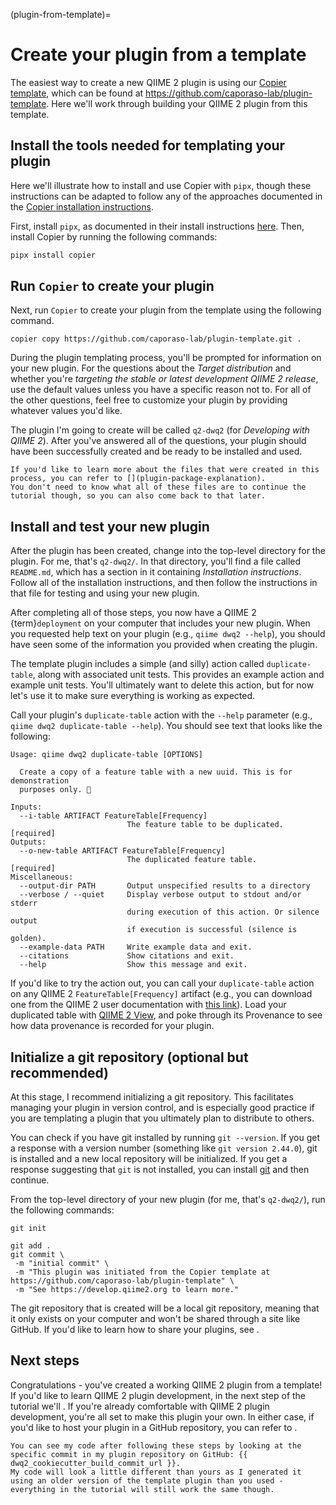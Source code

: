 (plugin-from-template)=
# Create your plugin from a template

The easiest way to create a new QIIME 2 plugin is using our [Copier template](https://copier.readthedocs.io/en/stable/), which can be found at https://github.com/caporaso-lab/plugin-template.
Here we'll work through building your QIIME 2 plugin from this template.

## Install the tools needed for templating your plugin

Here we'll illustrate how to install and use Copier with `pipx`, though these instructions can be adapted to follow any of the approaches documented in the [Copier installation instructions](https://copier.readthedocs.io/en/stable/).

First, install `pipx`, as documented in their install instructions [here](https://pipx.pypa.io/stable/).
Then, install Copier by running the following commands:

```bash
pipx install copier
```

## Run `Copier` to create your plugin

Next, run `Copier` to create your plugin from the template using the following command.

```shell
copier copy https://github.com/caporaso-lab/plugin-template.git .
```

During the plugin templating process, you'll be prompted for information on your new plugin.
For the questions about the *Target distribution* and whether you're *targeting the stable or latest development QIIME 2 release*, use the default values unless you have a specific reason not to.
For all of the other questions, feel free to customize your plugin by providing whatever values you'd like.

The plugin I'm going to create will be called `q2-dwq2` (for *Developing with QIIME 2*).
After you've answered all of the questions, your plugin should have been successfully created and be ready to be installed and used.

```{note}
If you'd like to learn more about the files that were created in this process, you can refer to [](plugin-package-explanation).
You don't need to know what all of these files are to continue the tutorial though, so you can also come back to that later.
```

## Install and test your new plugin

After the plugin has been created, change into the top-level directory for the plugin.
For me, that's `q2-dwq2/`.
In that directory, you'll find a file called `README.md`, which has a section in it containing *Installation instructions*.
Follow all of the installation instructions, and then follow the instructions in that file for testing and using your new plugin.

After completing all of those steps, you now have a QIIME 2 {term}`deployment` on your computer that includes your new plugin.
When you requested help text on your plugin (e.g., `qiime dwq2 --help`), you should have seen some of the information you provided when creating the plugin.

The template plugin includes a simple (and silly) action called `duplicate-table`, along with associated unit tests.
This provides an example action and example unit tests.
You'll ultimately want to delete this action, but for now let's use it to make sure everything is working as expected.

Call your plugin's `duplicate-table` action with the `--help` parameter (e.g., `qiime dwq2 duplicate-table --help`).
You should see text that looks like the following:

```shell
Usage: qiime dwq2 duplicate-table [OPTIONS]

  Create a copy of a feature table with a new uuid. This is for demonstration
  purposes only. 🧐

Inputs:
  --i-table ARTIFACT FeatureTable[Frequency]
                          The feature table to be duplicated.       [required]
Outputs:
  --o-new-table ARTIFACT FeatureTable[Frequency]
                          The duplicated feature table.             [required]
Miscellaneous:
  --output-dir PATH       Output unspecified results to a directory
  --verbose / --quiet     Display verbose output to stdout and/or stderr
                          during execution of this action. Or silence output
                          if execution is successful (silence is golden).
  --example-data PATH     Write example data and exit.
  --citations             Show citations and exit.
  --help                  Show this message and exit.
```

If you'd like to try the action out, you can call your `duplicate-table` action on any QIIME 2 `FeatureTable[Frequency]` artifact (e.g., you can download one from the QIIME 2 user documentation with [this link](https://gut-to-soil-tutorial.readthedocs.io/en/latest/data/gut-to-soil/asv-table.qza)).
Load your duplicated table with [QIIME 2 View](https://view.qiime2.org), and poke through its Provenance to see how data provenance is recorded for your plugin.

## Initialize a git repository (optional but recommended)

At this stage, I recommend initializing a git repository.
This facilitates managing your plugin in version control, and is especially good practice if you are templating a plugin that you ultimately plan to distribute to others.

You can check if you have git installed by running `git --version`.
If you get a response with a version number (something like `git version 2.44.0`), git is installed and a new local repository will be initialized.
If you get a response suggesting that `git` is not installed, you can install [git](https://git-scm.com/book/en/v2/Getting-Started-Installing-Git) and then continue.

From the top-level directory of your new plugin (for me, that's `q2-dwq2/`), run the following commands:

```
git init
```

```
git add .
git commit \
 -m "initial commit" \
 -m "This plugin was initiated from the Copier template at https://github.com/caporaso-lab/plugin-template" \
 -m "See https://develop.qiime2.org to learn more."
```

The git repository that is created will be a local git repository, meaning that it only exists on your computer and won't be shared through a site like GitHub.
If you'd like to learn how to share your plugins, see [](share-on-github).

## Next steps

Congratulations - you've created a working QIIME 2 plugin from a template!
If you'd like to learn QIIME 2 plugin development, in the next step of the tutorial we'll [](add-nw-align-method).
If you're already comfortable with QIIME 2 plugin development, you're all set to make this plugin your own.
In either case, if you'd like to host your plugin in a GitHub repository, you can refer to [](share-on-github).

```{tip}
You can see my code after following these steps by looking at the specific commit in my plugin repository on GitHub: {{ dwq2_cookiecutter_build_commit_url }}.
My code will look a little different than yours as I generated it using an older version of the template plugin than you used - everything in the tutorial will still work the same though.
```
